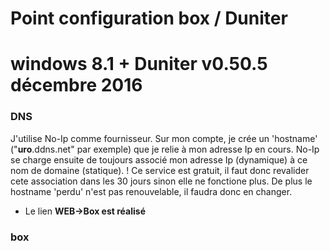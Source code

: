 # Point configuration box / Duniter
windows 8.1 + Duniter v0.50.5 décembre 2016
=
### DNS
J'utilise No-Ip comme fournisseur. Sur mon compte, je crée un 'hostname' ("**uro**.ddns.net" par exemple) que je relie à mon adresse Ip en cours. No-Ip se charge ensuite de toujours associé mon adresse Ip (dynamique) à ce nom de domaine (statique).
! Ce service est gratuit, il faut donc revalider cete association dans les 30 jours sinon elle ne fonctione plus. De plus le hostname 'perdu' n'est pas renouvelable, il faudra donc en changer.
- Le lien **WEB->Box est réalisé**
### box


